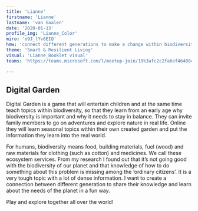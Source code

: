 ```yaml
---
title: 'Lianne'
firstname: 'Lianne'
lastname: 'van Gaalen'
date: '2020-01-13'
profile_img: 'Lianne_Color'
miro: 'o9J_lYv6EIQ'
hmw: 'connect different generations to make a change within biodiversity?'
theme: 'Smart & Resilient Living'
visual: 'Lianne_Booklet visual'
teams: 'https://teams.microsoft.com/l/meetup-join/19%3afc2c2fa6ef464084b689bfd64afefa7f%40thread.tacv2/1611096024689?context=%7b%22Tid%22%3a%22ca6fbace-7cba-4d53-8681-a06284f7ff46%22%2c%22Oid%22%3a%22100e5047-8c80-4681-bea6-926cb60256f0%22%7d'

---
```


## Digital Garden

Digital Garden is a game that will entertain children and at the same time teach topics within biodiversity, so that they learn from an early age why biodiversity is important and why it needs to stay in balance. They can invite family members to go on adventures and explore nature in real life. Online they will learn seasonal topics within their own created garden and put the information they learn into the real world.  

For humans, biodiversity means food, building materials, fuel (wood) and raw materials for clothing (such as cotton) and medicines. We call these ecosystem services. From my research I found out that it’s not going good with the biodiversity of our planet and that knowledge of how to do something about this problem is missing among the ‘ordinary citizens’. It is a very tough topic with a lot of dense information. I want to create a connection between different generation to share their knowledge and learn about the needs of the planet in a fun way. 

Play and explore together all over the world! 
